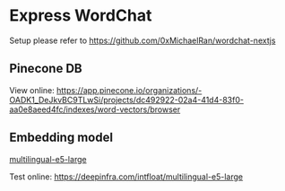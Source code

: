 # Express WordChat

Setup please refer to https://github.com/0xMichaelRan/wordchat-nextjs

## Pinecone DB

View online: https://app.pinecone.io/organizations/-OADK1_DeJkvBC9TLwSi/projects/dc492922-02a4-41d4-83f0-aa0e8aeed4fc/indexes/word-vectors/browser

## Embedding model

[multilingual-e5-large](https://huggingface.co/intfloat/multilingual-e5-large?text=inference+text)

Test online: https://deepinfra.com/intfloat/multilingual-e5-large
